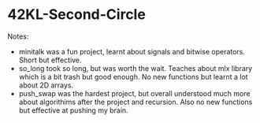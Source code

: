 # 42KL-Second-Circle

Notes:
- minitalk was a fun project, learnt about signals and bitwise operators. Short but effective.
- so_long took so long, but was worth the wait. Teaches about mlx library which is a bit trash but good enough. No new functions but learnt a lot about 2D arrays.
- push_swap was the hardest project, but overall understood much more about algorithims after the project and recursion. Also no new functions but effective at pushing my brain.
